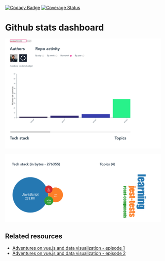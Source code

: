 [![Codacy Badge](https://app.codacy.com/project/badge/Grade/7d019659269c4c7c92459bbafd425774)](https://app.codacy.com/gh/marabesi/github-analytics/dashboard?utm_source=gh&utm_medium=referral&utm_content=&utm_campaign=Badge_grade)
[![Coverage Status](https://coveralls.io/repos/github/marabesi/github-analytics/badge.svg?branch=main)](https://coveralls.io/github/marabesi/github-analytics?branch=main)

# Github stats dashboard

![Activity](webapp/activity.png)

![Details](webapp/details.png)

## Related resources

- [Adventures on vue.js and data visualization - episode 1](https://marabesi.com/web/2021/11/22/adventures-on-vuejs-and-data-visualization)
- [Adventures on vue.js and data visualization - episode 2](https://marabesi.com/web/2022/01/16/adventures-on-vuejs-and-data-visualization-ep2)
